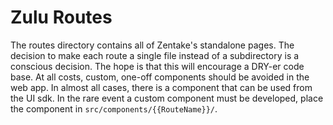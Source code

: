 # Zulu Routes

The routes directory contains all of Zentake's standalone pages. The decision to make each route a single file instead of a subdirectory is a conscious decision. The hope is that this will encourage a DRY-er code base. At all costs, custom, one-off components should be avoided in the web app. In almost all cases, there is a component that can be used from the UI sdk. In the rare event a custom component must be developed, place the component in `src/components/{{RouteName}}/`.

